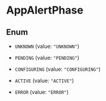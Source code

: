 

# AppAlertPhase

## Enum


* `UNKNOWN` (value: `"UNKNOWN"`)

* `PENDING` (value: `"PENDING"`)

* `CONFIGURING` (value: `"CONFIGURING"`)

* `ACTIVE` (value: `"ACTIVE"`)

* `ERROR` (value: `"ERROR"`)



